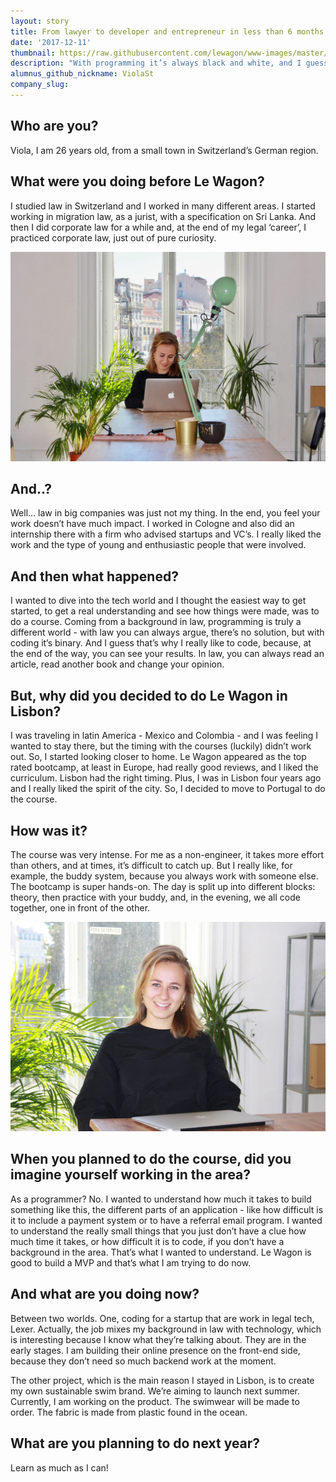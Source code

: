 ```yaml
---
layout: story
title: From lawyer to developer and entrepreneur in less than 6 months
date: '2017-12-11'
thumbnail: https://raw.githubusercontent.com/lewagon/www-images/master/stories/viola-stockli-story-1.jpg
description: "With programming it’s always black and white, and I guess that’s why I really like to code."
alumnus_github_nickname: ViolaSt
company_slug:
---
```


## Who are you?

Viola, I am 26 years old, from a small town in Switzerland’s German region.

## What were you doing before Le Wagon?

I studied law in Switzerland and I worked in many different areas. I started working in migration law, as a jurist, with a specification on Sri Lanka. And then I did corporate law for a while and, at the end of my legal ‘career’, I practiced corporate law, just out of pure curiosity.

<p><img src="https://raw.githubusercontent.com/lewagon/www-images/master/stories/viola-stockli-story-2.jpg" alt="Viola Stockli, Le Wagon Lisbon alumni"></p>

## And..?

Well... law in big companies was just not my thing. In the end, you feel your work doesn’t have much impact.  I worked in Cologne and also did an internship there with a firm who advised startups and VC’s.  I really liked the work and the type of young and enthusiastic people that were involved.

## And then what happened?

I wanted to dive into the tech world and I thought the easiest way to get started, to get a real understanding and see how things were made, was to do a course. Coming from a background in law, programming is truly a different world - with law you can always argue, there’s no solution, but with coding it’s binary.  And I guess that’s why I really like to code, because, at the end of the way, you can see your results. In law, you can always read an article, read another book and change your opinion.

## But, why did you decided to do Le Wagon in Lisbon?

I was traveling in latin America - Mexico and Colombia - and I was feeling I wanted to stay there, but the timing with the courses (luckily) didn’t work out.  So, I started looking closer to home.  Le Wagon appeared as the top rated bootcamp, at least in Europe, had really good reviews, and I liked the curriculum.  Lisbon had the right timing. Plus, I was in Lisbon four years ago and I really liked the spirit of the city. So, I decided to move to Portugal to do the course.

## How was it?

The course was very intense. For me as a non-engineer, it takes more effort than others, and at times, it’s difficult to catch up. But I really like, for example, the buddy system, because you always work with someone else.  The bootcamp is super hands-on. The day is split up into different blocks: theory, then practice with your buddy, and, in the evening, we all code together, one in front of the other.

<p><img src="https://raw.githubusercontent.com/lewagon/www-images/master/stories/viola-stockli-story-3.jpg" alt="Viola Stockli, Le Wagon Lisbon alumni"></p>

## When you planned to do the course, did you imagine yourself working in the area?

As a programmer? No. I wanted to understand how much it takes to build something like this, the different parts of an application - like how difficult is it to include a payment system or to have a referral email program.  I wanted to understand the really small things that you just don’t have a clue how much time it takes, or how difficult it is to code, if you don’t have a background in the area. That’s what I wanted to understand.  Le Wagon is good to build a MVP and that’s what I am trying to do now.

## And what are you doing now?

Between two worlds. One, coding for a startup that are work in legal tech, Lexer. Actually, the job mixes my background in law with technology, which is interesting because I know what they’re talking about. They are in the early stages. I am building their online presence on the front-end side, because they don’t need so much backend work at the moment.

The other project, which is the main reason I stayed in Lisbon, is to create my own sustainable swim brand. We’re aiming to launch next summer. Currently, I am working on the product.  The swimwear will be made to order. The fabric is made from plastic found in the ocean.

## What are you planning to do next year?

Learn as much as I can!
